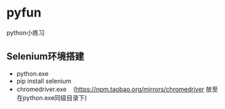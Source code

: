 # pyfun
python小练习

## Selenium环境搭建
* python.exe
* pip install selenium
* chromedriver.exe&nbsp;&nbsp;&nbsp;&nbsp;(https://npm.taobao.org/mirrors/chromedriver  放至在python.exe同级目录下)

